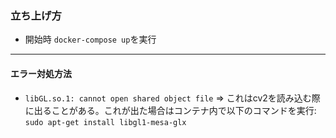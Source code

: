 ### 立ち上げ方

- 開始時
```docker-compose up```を実行

---
#### エラー対処方法
- `libGL.so.1: cannot open shared object file` => これはcv2を読み込む際に出ることがある。これが出た場合はコンテナ内で以下のコマンドを実行:
  ```sudo apt-get install libgl1-mesa-glx```